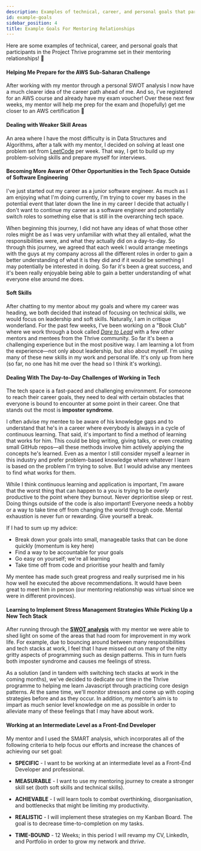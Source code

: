 ```yaml
---
description: Examples of technical, career, and personal goals that participants in the Project Thrive programme set in their mentoring relationships
id: example-goals
sidebar_position: 4
title: Example Goals For Mentoring Relationships
---
```


<head>
    <meta property="og:title" content="Example Goals for Mentoring Relationships" />
    <meta property="og:type" content="article" />
    <meta property="og:url" content="https://www.developermentoring.guide/community-resources/example-goals" />
</head>

Here are some examples of technical, career, and personal goals that participants in the Project Thrive programme set in their mentoring relationships! 🚀

#### Helping Me Prepare for the AWS Sub-Saharan Challenge

After working with my mentor through a personal SWOT analysis I now have a much clearer idea of the career path ahead of me. And so, I've registered for an AWS course and already have my exam voucher! Over these next few weeks, my mentor will help me prep for the exam and (hopefully) get me closer to an AWS certification 🤞

#### Dealing with Weaker Skill Areas

An area where I have the most difficulty is in Data Structures and Algorithms, after a talk with my mentor, I decided on solving at least one problem set from [LeetCode](https://leetcode.com/) per week. That way, I get to build up my problem-solving skills and prepare myself for interviews.

#### Becoming More Aware of Other Opportunities in the Tech Space Outside of Software Engineering

I've just started out my career as a junior software engineer. As much as I am enjoying what I'm doing currently, I'm trying to cover my bases in the potential event that later down the line in my career I decide that actually I don't want to continue my career as a software engineer and potentially switch roles to something else that is still in the overarching tech space.

When beginning this journey, I did not have any ideas of what those other roles might be as I was very unfamiliar with what they all entailed, what the responsibilities were, and what they actually did on a day-to-day. So through this journey, we agreed that each week I would arrange meetings with the guys at my company across all the different roles in order to gain a better understanding of what it is they did and if it would be something I may potentially be interested in doing. So far it's been a great success, and it's been really enjoyable being able to gain a better understanding of what everyone else around me does.

#### Soft Skills

After chatting to my mentor about my goals and where my career was heading, we both decided that instead of focusing on technical skills, we would focus on leadership and soft skills. Naturally, I am in critique wonderland. For the past few weeks, I've been working on a "Book Club" where we work through a book called [*Dare to Lead*](https://www.amazon.com/Dare-Lead-Brave-Conversations-Hearts/dp/0399592520) with a few other mentors and mentees from the Thrive community. So far it's been a challenging experience but in the most positive way. I am learning a lot from the experience—not only about leadership, but also about myself. I'm using many of these new skills in my work and personal life. It's only up from here (so far, no one has hit me over the head so I think it's working).

#### Dealing With The Day-to-Day Challenges of Working in Tech

The tech space is a fast-paced and challenging environment. For someone to reach their career goals, they need to deal with certain obstacles that everyone is bound to encounter at some point in their career. One that stands out the most is **imposter syndrome**.

I often advise my mentee to be aware of his knowledge gaps and to understand that he's in a career where everybody is always in a cycle of continuous learning. That said, it's important to find a method of learning that works for him. This could be blog writing, giving talks, or even creating small GitHub repos—all these methods involve him actively applying the concepts he's learned. Even as a mentor I still consider myself a learner in this industry and prefer problem-based knowledge where whatever I learn is based on the problem I'm trying to solve. But I would advise any mentees to find what works for them.

While I think continuous learning and application is important, I'm aware that the worst thing that can happen to a you is trying to be *overly* productive to the point where they burnout. Never deprioritise sleep or rest. Doing things outside of the code is also important! Everyone needs a hobby or a way to take time off from changing the world through code. Mental exhaustion is never fun or rewarding. Give yourself a break.

If I had to sum up my advice:

- Break down your goals into small, manageable tasks that can be done quickly (momentum is key here)
- Find a way to be accountable for your goals
- Go easy on yourself; we're all learning
- Take time off from code and prioritise your health and family

My mentee has made such great progress and really surprised me in his how well he executed the above recommendations. It would have been great to meet him in person (our mentoring relationship was virtual since we were in different provinces).

#### Learning to Implement Stress Management Strategies While Picking Up a New Tech Stack

After running through the [**SWOT analysis**](https://www.developermentoring.guide/essential-mentoring-resources/personal-swot-analysis) with my mentor we were able to shed light on some of the areas that had room for improvement in my work life. For example, due to bouncing around between many responsibilities and tech stacks at work, I feel that I have missed out on many of the nitty gritty aspects of programming such as design patterns. This in turn fuels both imposter syndrome and causes me feelings of stress.

As a solution (and in tandem with switching tech stacks at work in the coming months), we've decided to dedicate our time in the Thrive programme to helping me learn Javascript through practicing core design patterns. At the same time, we'll monitor stressors and come up with coping strategies before and as they occur. In addition, my mentor’s aim is to impart as much senior level knowledge on me as possible in order to alleviate many of these feelings that I may have about work.

#### Working at an Intermediate Level as a Front-End Developer

My mentor and I used the SMART analysis, which incorporates all of the following criteria to help focus our efforts and increase the chances of achieving our set goal:

- **SPECIFIC** - I want to be working at an intermediate level as a Front-End Developer and professional.

- **MEASURABLE** - I want to use my mentoring journey to create a stronger skill set (both soft skills and technical skills).

- **ACHIEVABLE** - I will learn tools to combat overthinking, disorganisation, and bottlenecks that might be limiting my productivity.

- **REALISTIC** - I will implement these strategies on my Kanban Board. The goal is to decrease time-to-completion on my tasks.

- **TIME-BOUND** - 12 Weeks; in this period I will revamp my CV, LinkedIn, and Portfolio in order to grow my network and *thrive*.
